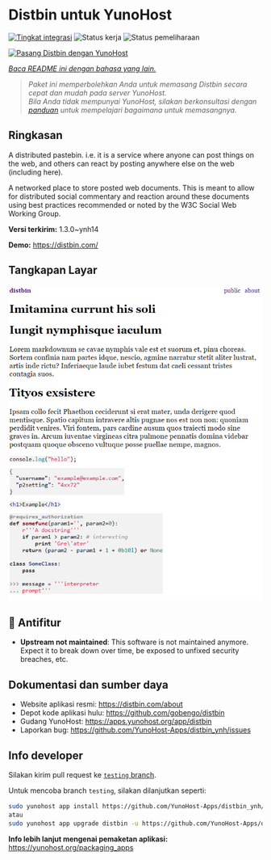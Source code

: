 <!--
N.B.: README ini dibuat secara otomatis oleh <https://github.com/YunoHost/apps/tree/master/tools/readme_generator>
Ini TIDAK boleh diedit dengan tangan.
-->

# Distbin untuk YunoHost

[![Tingkat integrasi](https://dash.yunohost.org/integration/distbin.svg)](https://ci-apps.yunohost.org/ci/apps/distbin/) ![Status kerja](https://ci-apps.yunohost.org/ci/badges/distbin.status.svg) ![Status pemeliharaan](https://ci-apps.yunohost.org/ci/badges/distbin.maintain.svg)

[![Pasang Distbin dengan YunoHost](https://install-app.yunohost.org/install-with-yunohost.svg)](https://install-app.yunohost.org/?app=distbin)

*[Baca README ini dengan bahasa yang lain.](./ALL_README.md)*

> *Paket ini memperbolehkan Anda untuk memasang Distbin secara cepat dan mudah pada server YunoHost.*  
> *Bila Anda tidak mempunyai YunoHost, silakan berkonsultasi dengan [panduan](https://yunohost.org/install) untuk mempelajari bagaimana untuk memasangnya.*

## Ringkasan

A distributed pastebin. i.e. it is a service where anyone can post things on the web, and others can react by posting anywhere else on the web (including here).

A networked place to store posted web documents. This is meant to allow for distributed social commentary and reaction around these documents using best practices recommended or noted by the W3C Social Web Working Group.


**Versi terkirim:** 1.3.0~ynh14

**Demo:** <https://distbin.com/>

## Tangkapan Layar

![Tangkapan Layar pada Distbin](./doc/screenshots/screenshot.PNG)

## :red_circle: Antifitur

- **Upstream not maintained**: This software is not maintained anymore. Expect it to break down over time, be exposed to unfixed security breaches, etc.

## Dokumentasi dan sumber daya

- Website aplikasi resmi: <https://distbin.com/about>
- Depot kode aplikasi hulu: <https://github.com/gobengo/distbin>
- Gudang YunoHost: <https://apps.yunohost.org/app/distbin>
- Laporkan bug: <https://github.com/YunoHost-Apps/distbin_ynh/issues>

## Info developer

Silakan kirim pull request ke [`testing` branch](https://github.com/YunoHost-Apps/distbin_ynh/tree/testing).

Untuk mencoba branch `testing`, silakan dilanjutkan seperti:

```bash
sudo yunohost app install https://github.com/YunoHost-Apps/distbin_ynh/tree/testing --debug
atau
sudo yunohost app upgrade distbin -u https://github.com/YunoHost-Apps/distbin_ynh/tree/testing --debug
```

**Info lebih lanjut mengenai pemaketan aplikasi:** <https://yunohost.org/packaging_apps>
